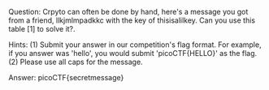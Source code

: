 Question:
Crpyto can often be done by hand, here's a message you got from a friend,
llkjmlmpadkkc with the key of thisisalilkey. Can you use this table [1]  to
solve it?. 

Hints:
(1) Submit your answer in our competition's flag format. For example, if you
answer was 'hello', you would submit 'picoCTF{HELLO}' as the flag.
(2) Please use all caps for the message.

Answer:
picoCTF{secretmessage}
